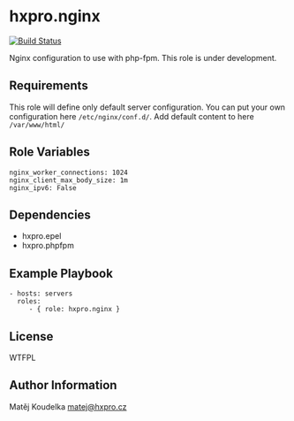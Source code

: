 hxpro.nginx
===========

[![Build Status](https://travis-ci.org/hxpro/ansible-role-nginx.svg?branch=master)](https://travis-ci.org/hxpro/ansible-role-nginx)

Nginx configuration to use with php-fpm.
This role is under development.

Requirements
------------

This role will define only default server configuration.
You can put your own configuration here `/etc/nginx/conf.d/`.
Add default content to here `/var/www/html/`


Role Variables
--------------

```
nginx_worker_connections: 1024
nginx_client_max_body_size: 1m
nginx_ipv6: False
```

Dependencies
------------

 - hxpro.epel
 - hxpro.phpfpm


Example Playbook
----------------

    - hosts: servers
      roles:
         - { role: hxpro.nginx }

License
-------

WTFPL

Author Information
------------------

Matěj Koudelka <matej@hxpro.cz>
